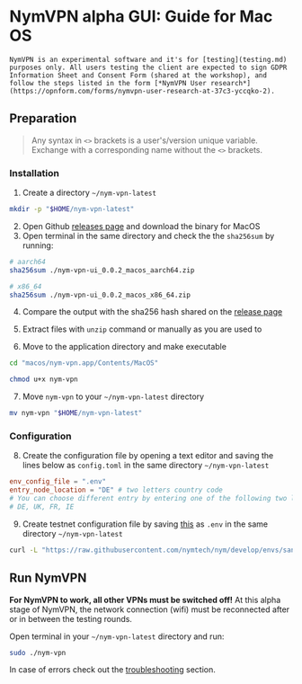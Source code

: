 # NymVPN alpha GUI: Guide for Mac OS

```admonish warning
NymVPN is an experimental software and it's for [testing](testing.md) purposes only. All users testing the client are expected to sign GDPR Information Sheet and Consent Form (shared at the workshop), and follow the steps listed in the form [*NymVPN User research*](https://opnform.com/forms/nymvpn-user-research-at-37c3-yccqko-2).
```

## Preparation

> Any syntax in `<>` brackets is a user's/version unique variable. Exchange with a corresponding name without the `<>` brackets.

### Installation

1. Create a directory `~/nym-vpn-latest`
```sh
mkdir -p "$HOME/nym-vpn-latest"
```
2. Open Github [releases page](https://github.com/nymtech/nym/releases/tag/nym-vpn-alpha-0.0.2) and download the binary for MacOS
3. Open terminal in the same directory and check the the `sha256sum` by running:
```sh
# aarch64
sha256sum ./nym-vpn-ui_0.0.2_macos_aarch64.zip

# x86_64
sha256sum ./nym-vpn-ui_0.0.2_macos_x86_64.zip
```
4. Compare the output with the sha256 hash shared on the [release page](https://github.com/nymtech/nym/releases/tag/nym-vpn-alpha-0.0.2)

5. Extract files with `unzip` command or manually as you are used to
6. Move to the application directory and make executable
```sh
cd "macos/nym-vpn.app/Contents/MacOS"

chmod u+x nym-vpn
```
7. Move `nym-vpn` to your `~/nym-vpn-latest` directory
```sh
mv nym-vpn "$HOME/nym-vpn-latest"
```

### Configuration

8. Create the configuration file by opening a text editor and saving the lines below as `config.toml` in the same directory `~/nym-vpn-latest`
```toml
env_config_file = ".env"
entry_node_location = "DE" # two letters country code
# You can choose different entry by entering one of the following two letter country codes:
# DE, UK, FR, IE
```
9. Create testnet configuration file by saving [this](https://raw.githubusercontent.com/nymtech/nym/develop/envs/sandbox.env) as `.env` in the same directory `~/nym-vpn-latest`
```sh
curl -L "https://raw.githubusercontent.com/nymtech/nym/develop/envs/sandbox.env" -o "$HOME/nym-vpn-latest/.env"
```
## Run NymVPN

**For NymVPN to work, all other VPNs must be switched off!** At this alpha stage of NymVPN, the network connection (wifi) must be reconnected after or in between the testing rounds.

Open terminal in your `~/nym-vpn-latest` directory and run:
```sh
sudo ./nym-vpn
```

In case of errors check out the [troubleshooting](troubleshooting.html#installing-gui-on-macos-not-working) section.


